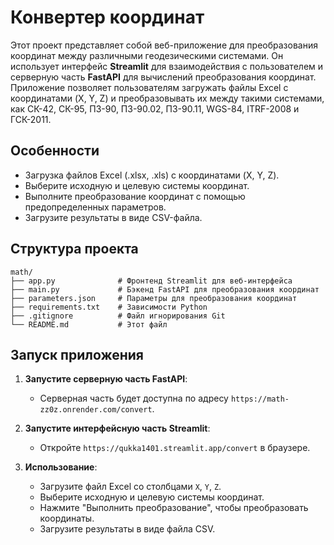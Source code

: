 # Конвертер координат

Этот проект представляет собой веб-приложение для преобразования координат между различными геодезическими системами. Он использует интерфейс **Streamlit** для взаимодействия с пользователем и серверную часть **FastAPI** для вычислений преобразования координат. Приложение позволяет пользователям загружать файлы Excel с координатами (X, Y, Z) и преобразовывать их между такими системами, как СК-42, СК-95, ПЗ-90, ПЗ-90.02, ПЗ-90.11, WGS-84, ITRF-2008 и ГСК-2011.

## Особенности
- Загрузка файлов Excel (.xlsx, .xls) с координатами (X, Y, Z).
- Выберите исходную и целевую системы координат.
- Выполните преобразование координат с помощью предопределенных параметров.
- Загрузите результаты в виде CSV-файла.

## Структура проекта
```
math/
├── app.py              # Фронтенд Streamlit для веб-интерфейса
├── main.py             # Бэкенд FastAPI для преобразования координат
├── parameters.json     # Параметры для преобразования координат
├── requirements.txt    # Зависимости Python
├── .gitignore          # Файл игнорирования Git
└── README.md           # Этот файл
```

## Запуск приложения
1. **Запустите серверную часть FastAPI**:
   - Серверная часть будет доступна по адресу `https://math-zz0z.onrender.com/convert`.

2. **Запустите интерфейсную часть Streamlit**:
   - Откройте `https://qukka1401.streamlit.app/convert` в браузере.

3. **Использование**:
   - Загрузите файл Excel со столбцами `X`, `Y`, `Z`.
   - Выберите исходную и целевую системы координат.
   - Нажмите "Выполнить преобразование", чтобы преобразовать координаты.
   - Загрузите результаты в виде файла CSV.


